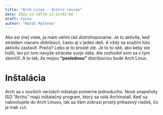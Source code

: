 ```yaml
---
title: "Arch Linux - distro review"
date: 2022-12-28T19:12:11+01:00
draft: false
author: "Matúš Maštena"
---
```


Ako asi (ne) viete, ja mám veľmi rád distrohopovanie. Je to aktivita, keď striedam viacero distribúcií, často aj v jeden deň. A vždy sa snažím túto aktivitu zastaviť. Prečo? Lebo je to prosté zlé. Je to to isté, ako keby ste húlili, len pri tom navyše strácate svoje dáta. Ale rozhodol som sa s tým skončiť. A to tak, že mojou ****“poslednou”**** distribúciou bude Arch Linux.

# Inštalácia

Arch sa v novších verziách inštaluje pomerne jednoducho. Nové snapshoty ISO “Archu” majú inštalačný program, ktorý sa volá Archinstall. Keď sa nabootujete do Arch Linuxu, tak sa Vám zobrazí prostý príkazový riadok, čo je inak ``zsh``. 